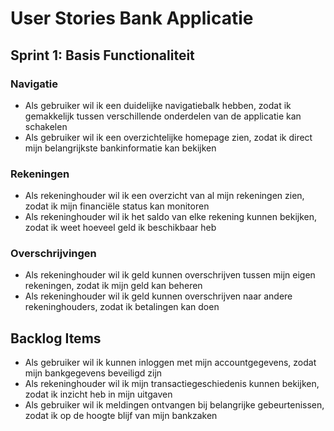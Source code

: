 # User Stories Bank Applicatie

## Sprint 1: Basis Functionaliteit

### Navigatie
- Als gebruiker wil ik een duidelijke navigatiebalk hebben, zodat ik gemakkelijk tussen verschillende onderdelen van de applicatie kan schakelen
- Als gebruiker wil ik een overzichtelijke homepage zien, zodat ik direct mijn belangrijkste bankinformatie kan bekijken

### Rekeningen
- Als rekeninghouder wil ik een overzicht van al mijn rekeningen zien, zodat ik mijn financiële status kan monitoren
- Als rekeninghouder wil ik het saldo van elke rekening kunnen bekijken, zodat ik weet hoeveel geld ik beschikbaar heb

### Overschrijvingen
- Als rekeninghouder wil ik geld kunnen overschrijven tussen mijn eigen rekeningen, zodat ik mijn geld kan beheren
- Als rekeninghouder wil ik geld kunnen overschrijven naar andere rekeninghouders, zodat ik betalingen kan doen

## Backlog Items
- Als gebruiker wil ik kunnen inloggen met mijn accountgegevens, zodat mijn bankgegevens beveiligd zijn
- Als rekeninghouder wil ik mijn transactiegeschiedenis kunnen bekijken, zodat ik inzicht heb in mijn uitgaven
- Als gebruiker wil ik meldingen ontvangen bij belangrijke gebeurtenissen, zodat ik op de hoogte blijf van mijn bankzaken
